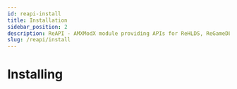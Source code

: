 ```yaml
---
id: reapi-install
title: Installation
sidebar_position: 2
description: ReAPI - AMXModX module providing APIs for ReHLDS, ReGameDLL, and Metamod plugins (e.g., ReUnion, ReVoice).
slug: /reapi/install
---
```


<head>
  <title>ReAPI: Installing | ReHLDS</title>
</head>

# Installing
